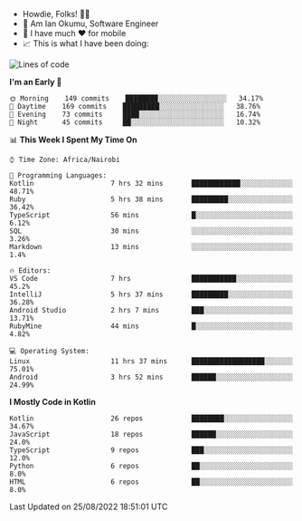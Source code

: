 
* Howdie, Folks! 👋🤓
* 🤪 Am Ian Okumu, Software Engineer
* 📱 I have much ❤️ for mobile
* 📈 This is what I have been doing:
  
<!-- <a href="https://otsembo.github.io/OtsemboPortfolio/" style="margin-right:.5%; margin-top=.5%;">
  <img align="center" src="https://github-readme-stats.vercel.app/api/top-langs/?username=otsembo&layout=compact" />
</a> -->

<!--START_SECTION:waka-->
![Lines of code](https://img.shields.io/badge/From%20Hello%20World%20I%27ve%20Written-697%20Thousand%20lines%20of%20code-blue)

**I'm an Early 🐤** 

```text
🌞 Morning    149 commits    ████████░░░░░░░░░░░░░░░░░   34.17% 
🌆 Daytime    169 commits    █████████░░░░░░░░░░░░░░░░   38.76% 
🌃 Evening    73 commits     ████░░░░░░░░░░░░░░░░░░░░░   16.74% 
🌙 Night      45 commits     ██░░░░░░░░░░░░░░░░░░░░░░░   10.32%

```


📊 **This Week I Spent My Time On** 

```text
⌚︎ Time Zone: Africa/Nairobi

💬 Programming Languages: 
Kotlin                   7 hrs 32 mins       ████████████░░░░░░░░░░░░░   48.71% 
Ruby                     5 hrs 38 mins       █████████░░░░░░░░░░░░░░░░   36.42% 
TypeScript               56 mins             █░░░░░░░░░░░░░░░░░░░░░░░░   6.12% 
SQL                      30 mins             ░░░░░░░░░░░░░░░░░░░░░░░░░   3.26% 
Markdown                 13 mins             ░░░░░░░░░░░░░░░░░░░░░░░░░   1.4%

🔥 Editors: 
VS Code                  7 hrs               ███████████░░░░░░░░░░░░░░   45.2% 
IntelliJ                 5 hrs 37 mins       █████████░░░░░░░░░░░░░░░░   36.28% 
Android Studio           2 hrs 7 mins        ███░░░░░░░░░░░░░░░░░░░░░░   13.71% 
RubyMine                 44 mins             █░░░░░░░░░░░░░░░░░░░░░░░░   4.82%

💻 Operating System: 
Linux                    11 hrs 37 mins      ██████████████████░░░░░░░   75.01% 
Android                  3 hrs 52 mins       ██████░░░░░░░░░░░░░░░░░░░   24.99%

```

**I Mostly Code in Kotlin** 

```text
Kotlin                   26 repos            ████████░░░░░░░░░░░░░░░░░   34.67% 
JavaScript               18 repos            ██████░░░░░░░░░░░░░░░░░░░   24.0% 
TypeScript               9 repos             ███░░░░░░░░░░░░░░░░░░░░░░   12.0% 
Python                   6 repos             ██░░░░░░░░░░░░░░░░░░░░░░░   8.0% 
HTML                     6 repos             ██░░░░░░░░░░░░░░░░░░░░░░░   8.0%

```



 Last Updated on 25/08/2022 18:51:01 UTC
<!--END_SECTION:waka-->

<br />
<br />
<br />
<br />
<br />
  
  </div>
<!---
otsembo/otsembo is a ✨ special ✨ repository because its `README.md` (this file) appears on your GitHub profile.
You can click the Preview link to take a look at your changes.
--->
